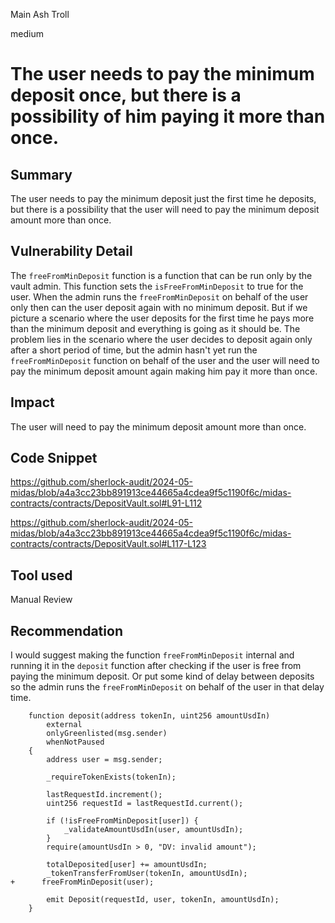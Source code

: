 Main Ash Troll

medium

# The user needs to pay the minimum deposit once, but there is a possibility of him paying it more than once.

## Summary
The user needs to pay the minimum deposit just the first time he deposits, but there is a possibility that the user will need to pay the minimum deposit amount more than once.

## Vulnerability Detail
The `freeFromMinDeposit` function is a function that can be run only by the vault admin. This function sets the 
`isFreeFromMinDeposit`  to true for the user. When the admin runs the `freeFromMinDeposit` on behalf of the user only then can the user deposit again with no minimum deposit. 
But if we picture a scenario where the user deposits for the first time he pays more than the minimum deposit and everything is going as it should be. The problem lies in the scenario where the user decides to deposit again only after a short period of time, but the admin hasn't yet run the `freeFromMinDeposit` function on behalf of the user and the user will need to pay the minimum deposit amount again making him pay it more than once.

## Impact
The user will need to pay the minimum deposit amount more than once.

## Code Snippet
https://github.com/sherlock-audit/2024-05-midas/blob/a4a3cc23bb891913ce44665a4cdea9f5c1190f6c/midas-contracts/contracts/DepositVault.sol#L91-L112

https://github.com/sherlock-audit/2024-05-midas/blob/a4a3cc23bb891913ce44665a4cdea9f5c1190f6c/midas-contracts/contracts/DepositVault.sol#L117-L123

## Tool used
Manual Review

## Recommendation
I would suggest making the function `freeFromMinDeposit` internal and running it in the `deposit` function after checking if the user is free from paying the minimum deposit. Or put some kind of delay between deposits so the admin runs the `freeFromMinDeposit` on behalf of the user in that delay time.

```solidity
    function deposit(address tokenIn, uint256 amountUsdIn)
        external
        onlyGreenlisted(msg.sender)
        whenNotPaused
    {
        address user = msg.sender;

        _requireTokenExists(tokenIn);

        lastRequestId.increment();
        uint256 requestId = lastRequestId.current();

        if (!isFreeFromMinDeposit[user]) {
            _validateAmountUsdIn(user, amountUsdIn);
        }
        require(amountUsdIn > 0, "DV: invalid amount");

        totalDeposited[user] += amountUsdIn;
        _tokenTransferFromUser(tokenIn, amountUsdIn);
+      freeFromMinDeposit(user);

        emit Deposit(requestId, user, tokenIn, amountUsdIn);
    }
```
